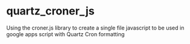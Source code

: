 # quartz_croner_js
Using the croner.js library to create a single file javascript to be used in google apps script with Quartz Cron formatting
